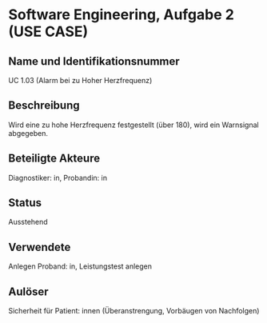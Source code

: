 # Software Engineering, Aufgabe 2 (USE CASE)
## Name und Identifikationsnummer
UC 1.03 (Alarm bei zu Hoher Herzfrequenz)

## Beschreibung
Wird eine zu hohe Herzfrequenz festgestellt (über 180), wird ein Warnsignal abgegeben.

## Beteiligte Akteure
Diagnostiker: in, Probandin: in

## Status
Ausstehend

## Verwendete
Anlegen Proband: in, Leistungstest anlegen

## Aulöser
Sicherheit für Patient: innen (Überanstrengung, Vorbäugen von Nachfolgen)
